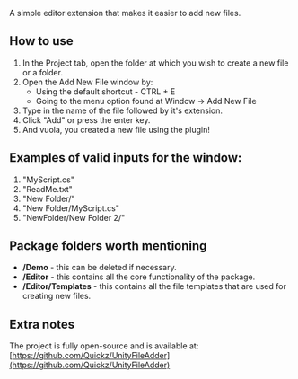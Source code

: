 A simple editor extension that makes it easier to add new files.

## How to use
1. In the Project tab, open the folder at which you wish to create a new file or a folder.
2. Open the Add New File window by:
	- Using the default shortcut - CTRL + E
	- Going to the menu option found at Window -> Add New File
3. Type in the name of the file followed by it's extension.
4. Click "Add" or press the enter key.
5. And vuola, you created a new file using the plugin!

## Examples of valid inputs for the window:
1. "MyScript.cs"
2. "ReadMe.txt"
3. "New Folder/"
4. "New Folder/MyScript.cs"
5. "NewFolder/New Folder 2/"

## Package folders worth mentioning
- **/Demo** - this can be deleted if necessary.
- **/Editor** - this contains all the core functionality of the package.
- **/Editor/Templates** - this contains all the file templates that are used for creating new files.

## Extra notes
The project is fully open-source and is available at: [https://github.com/Quickz/UnityFileAdder](https://github.com/Quickz/UnityFileAdder)
